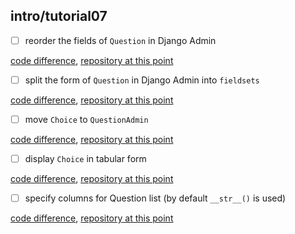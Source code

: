 ## intro/tutorial07

- [ ] reorder the fields of `Question` in Django Admin

 [code difference](https://github.com/bkmagnetron/django-tutorial-docker/commit/af3579c07595ecba4ec9866224bea6fbf5fa1e03),
 [repository at this point](https://github.com/bkmagnetron/django-tutorial-docker/tree/af3579c07595ecba4ec9866224bea6fbf5fa1e03)

- [ ] split the form of `Question` in Django Admin into `fieldsets`

 [code difference](https://github.com/bkmagnetron/django-tutorial-docker/commit/d76b54733868f0dbad59c997c3edb54d80723017),
 [repository at this point](https://github.com/bkmagnetron/django-tutorial-docker/tree/d76b54733868f0dbad59c997c3edb54d80723017)

- [ ] move `Choice` to `QuestionAdmin`

 [code difference](https://github.com/bkmagnetron/django-tutorial-docker/commit/54c02026658e2a7185edee6807a2fbca65949521),
 [repository at this point](https://github.com/bkmagnetron/django-tutorial-docker/tree/54c02026658e2a7185edee6807a2fbca65949521)

- [ ] display `Choice` in tabular form

 [code difference](https://github.com/bkmagnetron/django-tutorial-docker/commit/be03c59255fff1f3a2128d5e16f94589a0396fe1),
 [repository at this point](https://github.com/bkmagnetron/django-tutorial-docker/tree/be03c59255fff1f3a2128d5e16f94589a0396fe1)

- [ ] specify columns for Question list (by default `__str__()` is used)

 [code difference](https://github.com/bkmagnetron/django-tutorial-docker/commit/8b421eb18ef8db7ad5464a9f134a09dbff47b0b0),
 [repository at this point](https://github.com/bkmagnetron/django-tutorial-docker/tree/8b421eb18ef8db7ad5464a9f134a09dbff47b0b0)
